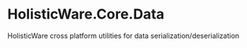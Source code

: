 HolisticWare.Core.Data
======================

HolisticWare cross platform utilities for data serialization/deserialization
